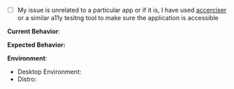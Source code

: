 - [ ] My issue is unrelated to a particular app or if it is, I have used [accerciser](https://gitlab.gnome.org/GNOME/accerciser) or a similar a11y tesitng tool to make sure the application is accessible

**Current Behavior**:

**Expected Behavior:**

**Environment**:

- Desktop Environment:
- Distro:
